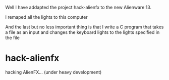Well I have addapted the project hack-alienfx to the new Alienware 13.

I remaped all the lights to this computer

And the last but no less important thing is that I write a C program that takes a file as an input and changes the keyboard lights to the lights specified in the file

# hack-alienfx
hacking AlienFX... (under heavy development)
